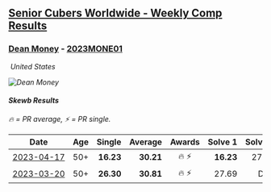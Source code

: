 <style>table {white-space: nowrap;}</style>
<link rel="stylesheet" type="text/css" href="/scw-comp/css/flags.css" />

## [Senior Cubers Worldwide - Weekly Comp Results](/scw-comp/results/)
### [Dean Money](README.md) - [2023MONE01](https://www.worldcubeassociation.org/persons/2023MONE01?event=skewb)

<i class="flag flag-US" />&nbsp;United States

![Dean Money](1679244694.jpg)

#### Skewb Results

<span style="white-space: nowrap;">🔥 = PR average</span>, <span style="white-space: nowrap;">⚡ = PR single</span>.

| Date | Age | Single | Average | Awards | Solve 1 | Solve 2 | Solve 3 | Solve 4 | Solve 5 | Video |
| :--: | :--: | --: | --: | :--: | --: | --: | --: | --: | --: | :-- |
| [2023-04-17](../../results/2023-04-17/skewb.md) | 50+ | **16.23** | **30.21** | 🔥 ⚡ | **16.23** | 27.61 | 18.93 | 49.69 | 44.10 | [Desktop](https://www.facebook.com/events/238970528738328/permalink/245790304723017) / [Mobile](https://m.facebook.com/events/238970528738328?view=permalink&id=245790304723017) |
| [2023-03-20](../../results/2023-03-20/skewb.md) | 50+ | **26.30** | **30.81** | 🔥 ⚡ | 27.69 | DNF | **26.30** | 33.68 | 31.07 | [Desktop](https://www.facebook.com/events/171663595723883/permalink/179471818276394) / [Mobile](https://m.facebook.com/events/171663595723883?view=permalink&id=179471818276394) |


<!-- Global site tag (gtag.js) - Google Analytics -->
<script async src="https://www.googletagmanager.com/gtag/js?id=UA-86348435-3"></script>
<script>window.dataLayer = window.dataLayer || []; function gtag() {dataLayer.push(arguments);} gtag('js', new Date()); gtag('config', 'UA-86348435-3');</script>

